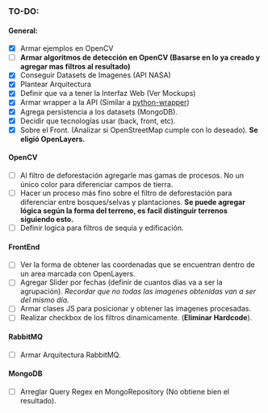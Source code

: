 ### TO-DO:

#### General:

- [X] Armar ejemplos en OpenCV
- [ ] **Armar algoritmos de detección en OpenCV (Basarse en lo ya creado y agregar mas filtros al resultado)**
- [X] Conseguir Datasets de Imagenes (API NASA)
- [X] Plantear Arquitectura
- [X] Definir que va a tener la Interfaz Web (Ver Mockups)
- [X] Armar wrapper a la API (Similar a [python-wrapper]())
- [X] Agrega persistencia a los datasets (MongoDB).
- [X] Decidir que tecnologías usar (back, front, etc).
- [X] Sobre el Front. (Analizar si OpenStreetMap cumple con lo deseado). **Se eligió OpenLayers.**

#### OpenCV

- [ ] Al filtro de deforestación agregarle mas gamas de procesos. No un único color para diferenciar campos de tierra.
- [ ] Hacer un proceso más fino sobre el filtro de deforestación para diferenciar entre bosques/selvas y plantaciones. **Se puede agregar lógica según la forma del terreno, es facil distinguir terrenos siguiendo esto.**
- [ ] Definir logica para filtros de sequia y edificación. 

#### FrontEnd

- [ ] Ver la forma de obtener las coordenadas que se encuentran dentro de un area marcada con OpenLayers.
- [ ] Agregar Slider por fechas (definir de cuantos días va a ser la agrupación). *Recordar que no todas las imagenes obtenidas van a ser del mismo día.*
- [ ] Armar clases JS para posicionar y obtener las imagenes procesadas.
- [ ] Realizar checkbox de los filtros dinamicamente. (**Eliminar Hardcode**).

#### RabbitMQ

- [ ] Armar Arquitectura RabbitMQ.

#### MongoDB

- [ ] Arreglar Query Regex en MongoRepository (No obtiene bien el resultado).
